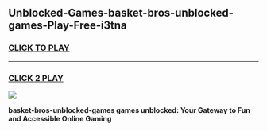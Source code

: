 
## Unblocked-Games-basket-bros-unblocked-games-Play-Free-i3tna
<h3>
<a href="https://premium76.site?title=basket-bros-unblocked-games&ref=15A">CLICK TO PLAY</a></h3>
<hr>

<h3>
<a href="https://premium76.site?title=basket-bros-unblocked-games&ref=15A">CLICK 2 PLAY</a>
  
</h3>

<a href="https://premium76.site?title=basket-bros-unblocked-games&ref=15A"><img src="https://clearcache.store/games.png"></a>


**basket-bros-unblocked-games games unblocked: Your Gateway to Fun and Accessible Online Gaming**
